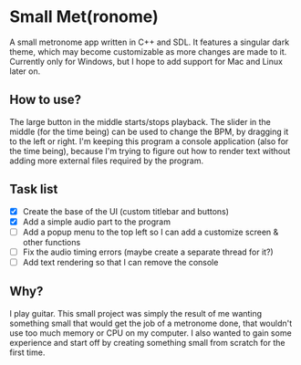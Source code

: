 # Small Met(ronome)
A small metronome app written in C++ and SDL. It features a singular dark theme, which may become customizable as more changes are made to it. Currently only for Windows, but I hope to add support for Mac and Linux later on.

## How to use?
The large button in the middle starts/stops playback. The slider in the middle (for the time being) can be used to change the BPM, by dragging it to the left or right. I'm keeping this program a console application (also for the time being), because I'm trying to figure out how to render text without adding more external files required by the program.

## Task list
- [x] Create the base of the UI (custom titlebar and buttons)
- [x] Add a simple audio part to the program
- [ ] Add a popup menu to the top left so I can add a customize screen & other functions
- [ ] Fix the audio timing errors (maybe create a separate thread for it?)
- [ ] Add text rendering so that I can remove the console

## Why?
I play guitar. This small project was simply the result of me wanting something small that would get the job of a metronome done, that wouldn't use too much memory or CPU on my computer. I also wanted to gain some experience and start off by creating something small from scratch for the first time.
